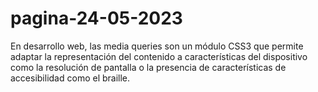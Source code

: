 # pagina-24-05-2023


En desarrollo web, las media queries son un módulo CSS3 que permite adaptar la representación del contenido a características del dispositivo como la resolución de pantalla o la presencia de características de accesibilidad como el braille.
